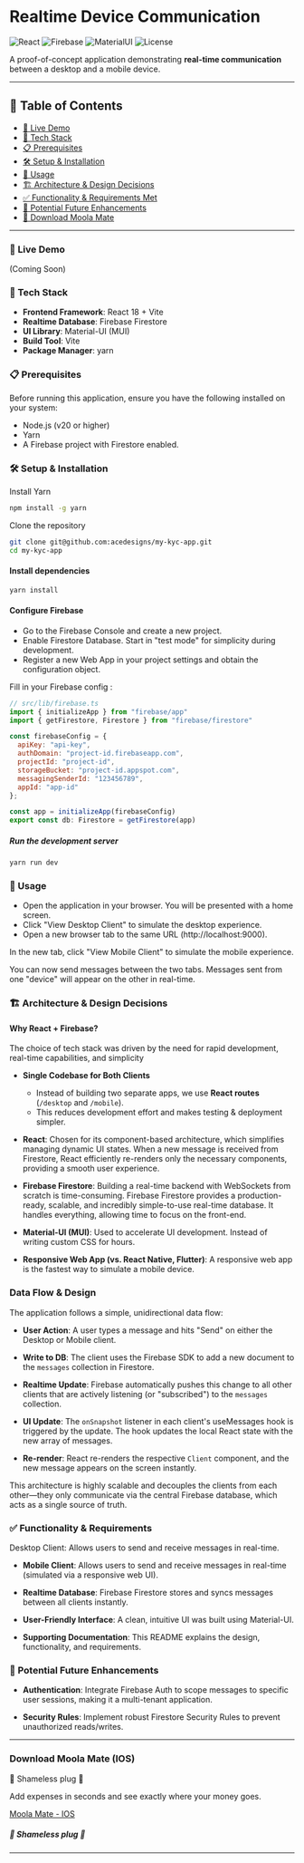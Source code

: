 # Realtime Device Communication

![React](https://img.shields.io/badge/React-18-blue?logo=react)
![Firebase](https://img.shields.io/badge/Firebase-Firestore-orange?logo=firebase)
![MaterialUI](https://img.shields.io/badge/Material--UI-5-blue?logo=mui)
![License](https://img.shields.io/badge/License-MIT-green)

A proof-of-concept application demonstrating **real-time communication** between a desktop and a mobile device.


---

## 📑 Table of Contents
- [🚀 Live Demo](#-live-demo)
- [🧰 Tech Stack](#-tech-stack)
- [📋 Prerequisites](#-prerequisites)
- [🛠️ Setup & Installation](#️-setup--installation)
- [🧭 Usage](#-usage)
- [🏗️ Architecture & Design Decisions](#️-architecture--design-decisions)
- [✅ Functionality & Requirements Met](#-functionality--requirements-met)
- [🔮 Potential Future Enhancements](#-potential-future-enhancements)
- [🔌 Download Moola Mate](#-download-moola-mate-ios)

---


### 🚀 Live Demo
(Coming Soon)


### 🧰 Tech Stack
- **Frontend Framework**: React 18 + Vite
- **Realtime Database**: Firebase Firestore
- **UI Library**: Material-UI (MUI)
- **Build Tool**: Vite
- **Package Manager**: yarn

### 📋 Prerequisites
Before running this application, ensure you have the following installed on your system:

- Node.js (v20 or higher)
- Yarn
- A Firebase project with Firestore enabled.

### 🛠️ Setup & Installation
Install Yarn
```bash
npm install -g yarn
```

Clone the repository

```bash
git clone git@github.com:acedesigns/my-kyc-app.git
cd my-kyc-app
```

#### Install dependencies

```bash
yarn install
```

#### Configure Firebase

- Go to the Firebase Console and create a new project.
- Enable Firestore Database. Start in "test mode" for simplicity during development.
- Register a new Web App in your project settings and obtain the configuration object.


Fill in your Firebase config :

```javascript
// src/lib/firebase.ts
import { initializeApp } from "firebase/app"
import { getFirestore, Firestore } from "firebase/firestore"

const firebaseConfig = {
  apiKey: "api-key",
  authDomain: "project-id.firebaseapp.com",
  projectId: "project-id",
  storageBucket: "project-id.appspot.com",
  messagingSenderId: "123456789",
  appId: "app-id"
};

const app = initializeApp(firebaseConfig)
export const db: Firestore = getFirestore(app)
```

##### Run the development server

```bash
yarn run dev
```

### 🧭 Usage

- Open the application in your browser. You will be presented with a home screen.
- Click "View Desktop Client" to simulate the desktop experience.
- Open a new browser tab to the same URL (http://localhost:9000).

In the new tab, click "View Mobile Client" to simulate the mobile experience.

You can now send messages between the two tabs. Messages sent from one "device" will appear on the other in real-time.

### 🏗️ Architecture & Design Decisions
#### Why React + Firebase?
The choice of tech stack was driven by the need for rapid development, real-time capabilities, and simplicity

- **Single Codebase for Both Clients**
    - Instead of building two separate apps, we use **React routes** (`/desktop` and `/mobile`).
    - This reduces development effort and makes testing & deployment simpler.

- **React**: Chosen for its component-based architecture, which simplifies managing dynamic UI states. When a new message is received from Firestore, React efficiently re-renders only the necessary components, providing a smooth user experience.

- **Firebase Firestore**: Building a real-time backend with WebSockets from scratch is time-consuming. Firebase Firestore provides a production-ready, scalable, and incredibly simple-to-use real-time database. It handles everything, allowing time to focus on the front-end.

- **Material-UI (MUI)**: Used to accelerate UI development. Instead of writing custom CSS for hours.

- **Responsive Web App (vs. React Native, Flutter)**: A responsive web app is the fastest way to simulate a mobile device.

### Data Flow & Design
The application follows a simple, unidirectional data flow:

- **User Action**: A user types a message and hits "Send" on either the Desktop or Mobile client.

- **Write to DB**: The client uses the Firebase SDK to add a new document to the `messages` collection in Firestore.

- **Realtime Update**: Firebase automatically pushes this change to all other clients that are actively listening (or "subscribed") to the `messages` collection.

- **UI Update**: The `onSnapshot` listener in each client's useMessages hook is triggered by the update. The hook updates the local React state with the new array of messages.

- **Re-render**: React re-renders the respective `Client` component, and the new message appears on the screen instantly.

This architecture is highly scalable and decouples the clients from each other—they only communicate via the central Firebase database, which acts as a single source of truth.


### ✅ Functionality & Requirements
Desktop Client: Allows users to send and receive messages in real-time.

- **Mobile Client**: Allows users to send and receive messages in real-time (simulated via a responsive web UI).

- **Realtime Database**: Firebase Firestore stores and syncs messages between all clients instantly.

- **User-Friendly Interface**: A clean, intuitive UI was built using Material-UI.

- **Supporting Documentation**: This README explains the design, functionality, and requirements.

### 🔮 Potential Future Enhancements
- **Authentication**: Integrate Firebase Auth to scope messages to specific user sessions, making it a multi-tenant application.

- **Security Rules**: Implement robust Firestore Security Rules to prevent unauthorized reads/writes.

---


### Download Moola Mate (IOS)

🔌 Shameless plug 🔌

Add expenses in seconds and see exactly where your money goes.

[Moola Mate - IOS ](https://bit.ly/4lLE48A)

##### 🔌 Shameless plug 🔌
---